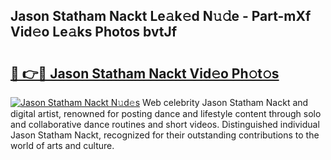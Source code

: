## Jason Statham Nackt Le𝚊k𝚎d N𝚞𝚍e - Part-mXf Vid𝚎o Le𝚊ks Photos bvtJf

# <h2><a href="http://fb8fn8.evod.top/?m=Jason+Statham+Nackt">🔗 👉🔴 Jason Statham Nackt Vid𝚎o Ph𝚘t𝚘s</a></h2>

[![Jason Statham Nackt N𝚞d𝚎s](https://i.imgur.com/8V9OHl7.gif)](http://fb8fn8.evod.top/?m=Jason+Statham+Nackt)
Web celebrity Jason Statham Nackt and digital artist, renowned for posting dance and lifestyle content through solo and collaborative dance routines and short videos. Distinguished individual Jason Statham Nackt, recognized for their outstanding contributions to the world of arts and culture. 
